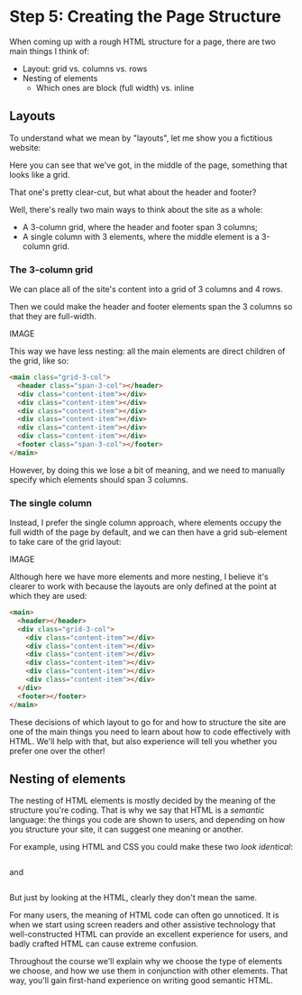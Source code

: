 # Step 5: Creating the Page Structure

When coming up with a rough HTML structure for a page, there are two main things I think of:

- Layout: grid vs. columns vs. rows
- Nesting of elements
  - Which ones are block (full width) vs. inline

## Layouts

To understand what we mean by "layouts", let me show you a fictitious website:


Here you can see that we've got, in the middle of the page, something that looks like a grid.

That one's pretty clear-cut, but what about the header and footer?

Well, there's really two main ways to think about the site as a whole:

- A 3-column grid, where the header and footer span 3 columns;
- A single column with 3 elements, where the middle element is a 3-column grid.

### The 3-column grid

We can place all of the site's content into a grid of 3 columns and 4 rows.

Then we could make the header and footer elements span the 3 columns so that they are full-width.

IMAGE

This way we have less nesting: all the main elements are direct children of the grid, like so:

```html
<main class="grid-3-col">
  <header class="span-3-col"></header>
  <div class="content-item"></div>
  <div class="content-item"></div>
  <div class="content-item"></div>
  <div class="content-item"></div>
  <div class="content-item"></div>
  <div class="content-item"></div>
  <footer class="span-3-col"></footer>
</main>
```

However, by doing this we lose a bit of meaning, and we need to manually specify which elements should span 3 columns.

### The single column

Instead, I prefer the single column approach, where elements occupy the full width of the page by default, and we can then have a grid sub-element to take care of the grid layout:

IMAGE

Although here we have more elements and more nesting, I believe it's clearer to work with because the layouts are only defined at the point at which they are used:

```html
<main>
  <header></header>
  <div class="grid-3-col">
    <div class="content-item"></div>
    <div class="content-item"></div>
    <div class="content-item"></div>
    <div class="content-item"></div>
    <div class="content-item"></div>
    <div class="content-item"></div>
  </div>
  <footer></footer>
</main>
```

These decisions of which layout to go for and how to structure the site are one of the main things you need to learn about how to code effectively with HTML. We'll help with that, but also experience will tell you whether you prefer one over the other!

## Nesting of elements

The nesting of HTML elements is mostly decided by the meaning of the structure you're coding. That is why we say that HTML is a _semantic_ language: the things you code are shown to users, and depending on how you structure your site, it can suggest one meaning or another.

For example, using HTML and CSS you could make these two _look identical_:

```html

```

and

```html

```

But just by looking at the HTML, clearly they don't mean the same.

For many users, the meaning of HTML code can often go unnoticed. It is when we start using screen readers and other assistive technology that well-constructed HTML can provide an excellent experience for users, and badly crafted HTML can cause extreme confusion.

Throughout the course we'll explain why we choose the type of elements we choose, and how we use them in conjunction with other elements. That way, you'll gain first-hand experience on writing good semantic HTML.
